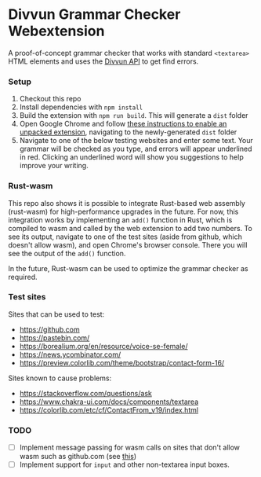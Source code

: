 # Divvun Grammar Checker Webextension

A proof-of-concept grammar checker that works with standard `<textarea>` HTML elements and uses the [Divvun API](https://github.com/divvun/divvun-api) to get find errors.

### Setup
1. Checkout this repo
2. Install dependencies with `npm install`
3. Build the extension with `npm run build`. This will generate a `dist` folder
4. Open Google Chrome and follow [these instructions to enable an unpacked extension](https://developer.chrome.com/docs/extensions/get-started/tutorial/hello-world#load-unpacked), navigating to the newly-generated `dist` folder
5. Navigate to one of the below testing websites and enter some text. Your grammar will be checked as you type, and errors will appear underlined in red. Clicking an underlined word will show you suggestions to help improve your writing.

### Rust-wasm

This repo also shows it is possible to integrate Rust-based web assembly (rust-wasm) for high-performance upgrades in the future. For now, this integration works by implementing an `add()` function in Rust, which is compiled to wasm and called by the web extension to add two numbers. To see its output, navigate to one of the test sites (aside from github, which doesn't allow wasm), and open Chrome's browser console. There you will see the output of the `add()` function.

In the future, Rust-wasm can be used to optimize the grammar checker as required.

### Test sites

Sites that can be used to test:
- https://github.com
- https://pastebin.com/
- https://borealium.org/en/resource/voice-se-female/
- https://news.ycombinator.com/
- https://preview.colorlib.com/theme/bootstrap/contact-form-16/


Sites known to cause problems:
- https://stackoverflow.com/questions/ask
- https://www.chakra-ui.com/docs/components/textarea
- https://colorlib.com/etc/cf/ContactFrom_v19/index.html

### TODO

- [ ] Implement message passing for wasm calls on sites that don't allow wasm such as github.com (see [this](https://github.com/theberrigan/rust-wasm-chrome-ext/blob/27da4da561f1fc93327d050ed6b6eb313e7254d6/extension/js/content.js#L4C1-L6C1))
- [ ] Implement support for `input` and other non-textarea input boxes.
